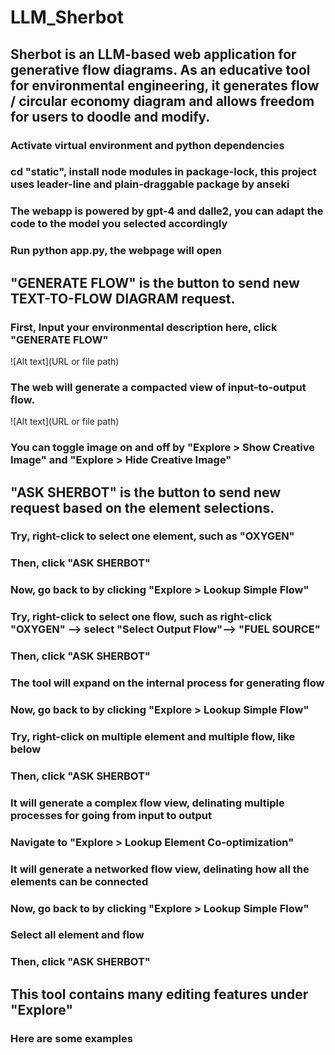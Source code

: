 # LLM_Sherbot

## Sherbot is an LLM-based web application for generative flow diagrams. As an educative tool for environmental engineering, it generates flow / circular economy diagram and allows freedom for users to doodle and modify.


### Activate virtual environment and python dependencies
### cd "static", install node modules in package-lock, this project uses leader-line and plain-draggable package by anseki
### The webapp is powered by gpt-4 and dalle2, you can adapt the code to the model you selected accordingly

### Run python app.py, the webpage will open

## "GENERATE FLOW" is the button to send new TEXT-TO-FLOW DIAGRAM request.
### First, Input your environmental description here, click "GENERATE FLOW"
![Alt text](URL or file path)

### The web will generate a compacted view of input-to-output flow. 
![Alt text](URL or file path)
### You can toggle image on and off by "Explore > Show Creative Image" and "Explore > Hide Creative Image" 



## "ASK SHERBOT" is the button to send new request based on the element selections.
### Try, right-click to select one element, such as "OXYGEN"
### Then, click "ASK SHERBOT" 


### Now, go back to by clicking "Explore > Lookup Simple Flow"


### Try, right-click to select one flow, such as  right-click "OXYGEN" --> select "Select Output Flow"--> "FUEL SOURCE"
### Then, click "ASK SHERBOT"
### The tool will expand on the internal process for generating flow


### Now, go back to by clicking "Explore > Lookup Simple Flow"
### Try, right-click on multiple element and multiple flow, like below
### Then, click "ASK SHERBOT"
### It will generate a complex flow view, delinating multiple processes for going from input to output


### Navigate to "Explore > Lookup Element Co-optimization"
### It will generate a networked flow view, delinating how all the elements can be connected


### Now, go back to by clicking "Explore > Lookup Simple Flow"
### Select all element and flow
### Then, click "ASK SHERBOT"


## This tool contains many editing features under "Explore"
### Here are some examples